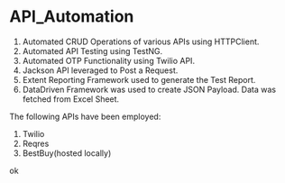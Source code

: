 # API_Automation
1. Automated CRUD Operations of various APIs using HTTPClient.
2. Automated API Testing using TestNG.
2. Automated OTP Functionality using Twilio API.
3. Jackson API leveraged to Post a Request.
4. Extent Reporting Framework used to generate the Test Report.
5. DataDriven Framework was used to create JSON Payload. Data was fetched from Excel Sheet. 


The following APIs have been employed:
1. Twilio
2. Reqres
3. BestBuy(hosted locally)

ok

